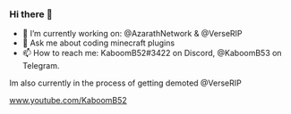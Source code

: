 ### Hi there 👋

- 🔭 I’m currently working on: @AzarathNetwork & @VerseRIP
- 💬 Ask me about coding minecraft plugins
- 📫 How to reach me: KaboomB52#3422 on Discord, @KaboomB53 on Telegram.

Im also currently in the process of getting demoted @VerseRIP

www.youtube.com/KaboomB52
